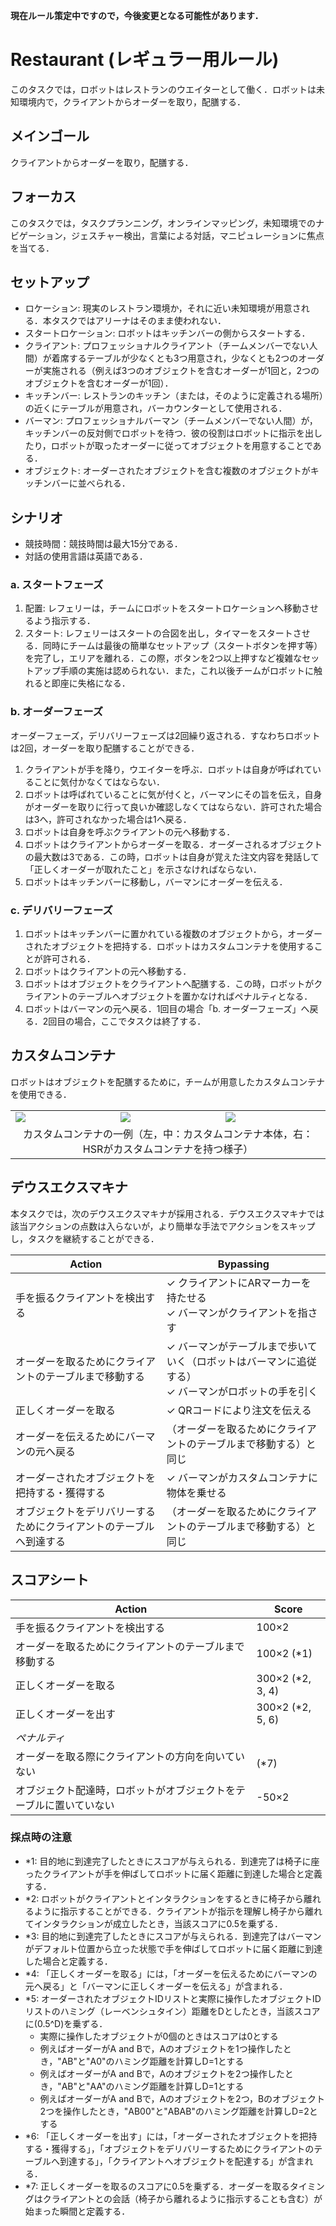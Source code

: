 **現在ルール策定中ですので，今後変更となる可能性があります．**

# Restaurant (レギュラー用ルール)
このタスクでは，ロボットはレストランのウエイターとして働く．ロボットは未知環境内で，クライアントからオーダーを取り，配膳する．

## メインゴール
クライアントからオーダーを取り，配膳する．

## フォーカス
このタスクでは，タスクプランニング，オンラインマッピング，未知環境でのナビゲーション，ジェスチャー検出，言葉による対話，マニピュレーションに焦点を当てる．

## セットアップ
- ロケーション: 現実のレストラン環境か，それに近い未知環境が用意される．本タスクではアリーナはそのまま使われない．
- スタートロケーション: ロボットはキッチンバーの側からスタートする．
- クライアント: プロフェッショナルクライアント（チームメンバーでない人間）が着席するテーブルが少なくとも3つ用意され，少なくとも2つのオーダーが実施される（例えば3つのオブジェクトを含むオーダーが1回と，2つのオブジェクトを含むオーダーが1回）．
- キッチンバー: レストランのキッチン（または，そのように定義される場所）の近くにテーブルが用意され，バーカウンターとして使用される．
- バーマン: プロフェッショナルバーマン（チームメンバーでない人間）が，キッチンバーの反対側でロボットを待つ．彼の役割はロボットに指示を出したり，ロボットが取ったオーダーに従ってオブジェクトを用意することである．
- オブジェクト: オーダーされたオブジェクトを含む複数のオブジェクトがキッチンバーに並べられる．

## シナリオ
- 競技時間：競技時間は最大15分である．
- 対話の使用言語は英語である．

### a. スタートフェーズ
1. 配置: レフェリーは，チームにロボットをスタートロケーションへ移動させるよう指示する．
1. スタート: レフェリーはスタートの合図を出し，タイマーをスタートさせる．同時にチームは最後の簡単なセットアップ（スタートボタンを押す等）を完了し，エリアを離れる．この際，ボタンを2つ以上押すなど複雑なセットアップ手順の実施は認められない．また，これ以後チームがロボットに触れると即座に失格になる．

### b. オーダーフェーズ
オーダーフェーズ，デリバリーフェーズは2回繰り返される．すなわちロボットは2回，オーダーを取り配膳することができる．
1. クライアントが手を降り，ウエイターを呼ぶ．ロボットは自身が呼ばれていることに気付かなくてはならない．
1. ロボットは呼ばれていることに気が付くと，バーマンにその旨を伝え，自身がオーダーを取りに行って良いか確認しなくてはならない．許可された場合は3へ，許可されなかった場合は1へ戻る．
1. ロボットは自身を呼ぶクライアントの元へ移動する．
1. ロボットはクライアントからオーダーを取る．オーダーされるオブジェクトの最大数は3である．この時，ロボットは自身が覚えた注文内容を発話して「正しくオーダーが取れたこと」を示さなければならない．
1. ロボットはキッチンバーに移動し，バーマンにオーダーを伝える．

### c. デリバリーフェーズ
1. ロボットはキッチンバーに置かれている複数のオブジェクトから，オーダーされたオブジェクトを把持する．ロボットはカスタムコンテナを使用することが許可される．
1. ロボットはクライアントの元へ移動する．
1. ロボットはオブジェクトをクライアントへ配膳する．この時，ロボットがクライアントのテーブルへオブジェクトを置かなければペナルティとなる．
1. ロボットはバーマンの元へ戻る．1回目の場合「b. オーダーフェーズ」へ戻る．2回目の場合，ここでタスクは終了する．

## カスタムコンテナ
ロボットはオブジェクトを配膳するために，チームが用意したカスタムコンテナを使用できる．

<table>
<tr>
  <td>
    <img src="restaurant_custom_container_1.jpg"/>
  </td>
  <td>
    <img src="restaurant_custom_container_2.jpg"/>
  </td>
  <td>
    <img src="restaurant_custom_container_3.jpg"/>
  </td>
</tr>
<tr>
  <td colspan="3">
  <center>
   カスタムコンテナの一例（左，中：カスタムコンテナ本体，右：HSRがカスタムコンテナを持つ様子）
  </center>
  </td>
</tr>
</table>


## デウスエクスマキナ
本タスクでは，次のデウスエクスマキナが採用される．デウスエクスマキナでは該当アクションの点数は入らないが，より簡単な手法でアクションをスキップし，タスクを継続することができる．

| Action | Bypassing |
| --- | --- |
| 手を振るクライアントを検出する | ✓ クライアントにARマーカーを持たせる <br> ✓ バーマンがクライアントを指さす |
| オーダーを取るためにクライアントのテーブルまで移動する | ✓ バーマンがテーブルまで歩いていく（ロボットはバーマンに追従する） <br> ✓ バーマンがロボットの手を引く |
| 正しくオーダーを取る | ✓ QRコードにより注文を伝える |
| オーダーを伝えるためにバーマンの元へ戻る | （オーダーを取るためにクライアントのテーブルまで移動する）と同じ |
| オーダーされたオブジェクトを把持する・獲得する | ✓ バーマンがカスタムコンテナに物体を乗せる |
| オブジェクトをデリバリーするためにクライアントのテーブルへ到達する | （オーダーを取るためにクライアントのテーブルまで移動する）と同じ |

## スコアシート
| Action | Score |
| --- | --- |
| 手を振るクライアントを検出する | 100×2 |
| オーダーを取るためにクライアントのテーブルまで移動する | 100×2 (*1) |
| 正しくオーダーを取る | 300×2 (*2, 3, 4) |
| 正しくオーダーを出す | 300×2 (*2, 5, 6) |
| *ペナルティ* | 　 |
| オーダーを取る際にクライアントの方向を向いていない | (*7) |
| オブジェクト配達時，ロボットがオブジェクトをテーブルに置いていない | -50×2 |

### 採点時の注意
- *1: 目的地に到達完了したときにスコアが与えられる．到達完了は椅子に座ったクライアントが手を伸ばしてロボットに届く距離に到達した場合と定義する．
- *2: ロボットがクライアントとインタラクションをするときに椅子から離れるように指示することができる．クライアントが指示を理解し椅子から離れてインタラクションが成立したとき，当該スコアに0.5を乗ずる．
- *3: 目的地に到達完了したときにスコアが与えられる．到達完了はバーマンがデフォルト位置から立った状態で手を伸ばしてロボットに届く距離に到達した場合と定義する．
- *4: 「正しくオーダーを取る」には，「オーダーを伝えるためにバーマンの元へ戻る」と「バーマンに正しくオーダーを伝える」が含まれる．
- *5: オーダーされたオブジェクトIDリストと実際に操作したオブジェクトIDリストのハミング（レーベンシュタイン）距離をDとしたとき，当該スコアに(0.5^D)を乗ずる．
  - 実際に操作したオブジェクトが0個のときはスコアは0とする
  - 例えばオーダーがA and Bで，Aのオブジェクトを1つ操作したとき，"AB"と"A0"のハミング距離を計算しD=1とする
  - 例えばオーダーがA and Bで，Aのオブジェクトを2つ操作したとき，"AB"と"AA"のハミング距離を計算しD=1とする
  - 例えばオーダーがA and Bで，Aのオブジェクトを2つ，Bのオブジェクト2つを操作したとき，"AB00"と"ABAB"のハミング距離を計算しD=2とする
- *6: 「正しくオーダーを出す」には，「オーダーされたオブジェクトを把持する・獲得する」，「オブジェクトをデリバリーするためにクライアントのテーブルへ到達する」，「クライアントへオブジェクトを配達する」が含まれる．
- *7: 正しくオーダーを取るのスコアに0.5を乗ずる．オーダーを取るタイミングはクライアントとの会話（椅子から離れるように指示することも含む）が始まった瞬間と定義する．
